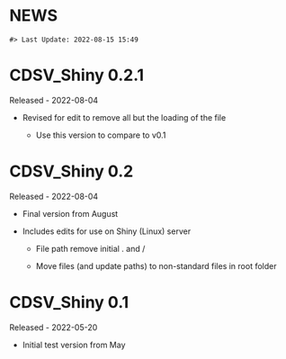 NEWS
================

<!-- NEWS.md is generated from NEWS.Rmd. Please edit that file -->

    #> Last Update: 2022-08-15 15:49

# CDSV_Shiny 0.2.1

Released - 2022-08-04

-   Revised for edit to remove all but the loading of the file

    +   Use this version to compare to v0.1

# CDSV_Shiny 0.2

Released - 2022-08-04

-   Final version from August

-   Includes edits for use on Shiny (Linux) server

    +    File path remove initial . and /
	
	+    Move files (and update paths) to non-standard files in root folder

# CDSV_Shiny 0.1

Released - 2022-05-20

-   Initial test version from May

